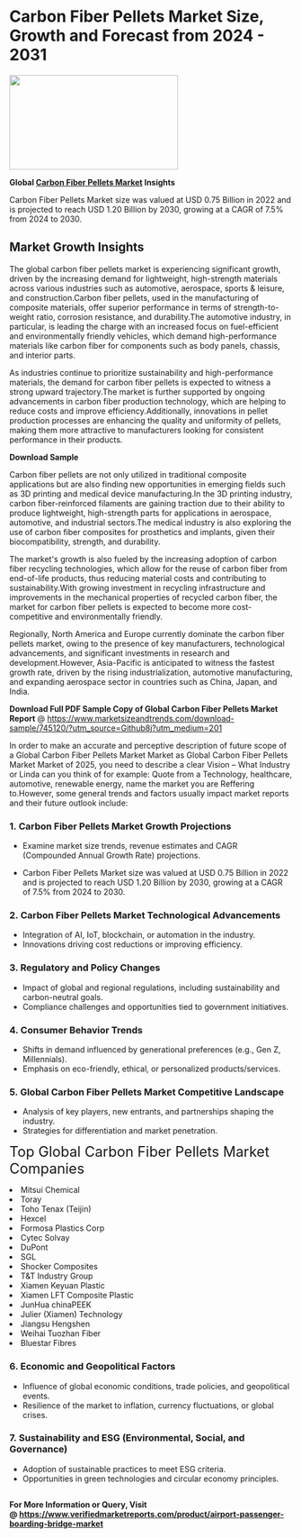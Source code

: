 <H1>Carbon Fiber Pellets Market Size, Growth and Forecast from 2024 - 2031</H1><img class="aligncenter size-medium wp-image-584254" src="https://thirdeyenews.in/wp-content/uploads/2024/09/Global-Market-Research-300x168.jpeg" alt="" width="300" height="168" /><p><strong>Global&nbsp;<a href="https://www.marketsizeandtrends.com/download-sample/745120/?utm_source=Github8j?utm_medium=201">Carbon Fiber Pellets Market</a> Insights</strong></p><p>Carbon Fiber Pellets Market size was valued at USD 0.75 Billion in 2022 and is projected to reach USD 1.20 Billion by 2030, growing at a CAGR of 7.5% from 2024 to 2030.</p><p><h2>Market Growth Insights</h2> <p>The global carbon fiber pellets market is experiencing significant growth, driven by the increasing demand for lightweight, high-strength materials across various industries such as automotive, aerospace, sports & leisure, and construction.Carbon fiber pellets, used in the manufacturing of composite materials, offer superior performance in terms of strength-to-weight ratio, corrosion resistance, and durability.The automotive industry, in particular, is leading the charge with an increased focus on fuel-efficient and environmentally friendly vehicles, which demand high-performance materials like carbon fiber for components such as body panels, chassis, and interior parts.</p> <p>As industries continue to prioritize sustainability and high-performance materials, the demand for carbon fiber pellets is expected to witness a strong upward trajectory.The market is further supported by ongoing advancements in carbon fiber production technology, which are helping to reduce costs and improve efficiency.Additionally, innovations in pellet production processes are enhancing the quality and uniformity of pellets, making them more attractive to manufacturers looking for consistent performance in their products.</p> <p><strong>Download Sample</strong></p> <p>Carbon fiber pellets are not only utilized in traditional composite applications but are also finding new opportunities in emerging fields such as 3D printing and medical device manufacturing.In the 3D printing industry, carbon fiber-reinforced filaments are gaining traction due to their ability to produce lightweight, high-strength parts for applications in aerospace, automotive, and industrial sectors.The medical industry is also exploring the use of carbon fiber composites for prosthetics and implants, given their biocompatibility, strength, and durability.</p> <p>The market's growth is also fueled by the increasing adoption of carbon fiber recycling technologies, which allow for the reuse of carbon fiber from end-of-life products, thus reducing material costs and contributing to sustainability.With growing investment in recycling infrastructure and improvements in the mechanical properties of recycled carbon fiber, the market for carbon fiber pellets is expected to become more cost-competitive and environmentally friendly.</p> <p>Regionally, North America and Europe currently dominate the carbon fiber pellets market, owing to the presence of key manufacturers, technological advancements, and significant investments in research and development.However, Asia-Pacific is anticipated to witness the fastest growth rate, driven by the rising industrialization, automotive manufacturing, and expanding aerospace sector in countries such as China, Japan, and India.</p> <p><span class=""><strong>Download Full PDF Sample Copy of Global Carbon Fiber Pellets Market Report</strong> @ <a href="https://www.marketsizeandtrends.com/download-sample/745120/?utm_source=Github8j?utm_medium=201" target="_blank">https://www.marketsizeandtrends.com/download-sample/745120/?utm_source=Github8j?utm_medium=201</a></span></p><p>In order to make an accurate and perceptive description of future scope of a Global&nbsp;Carbon Fiber Pellets Market Market as Global&nbsp;Carbon Fiber Pellets Market Market of 2025, you need to describe a clear Vision &ndash; What Industry or Linda can you think of for example: Quote from a Technology, healthcare, automotive, renewable energy, name the market you are Reffering to.However, some general trends and factors usually impact market reports and their future outlook include:</p><h3>1.&nbsp;<strong>Carbon Fiber Pellets Market Growth Projections</strong></h3><ul><li>Examine market size trends, revenue estimates and CAGR (Compounded Annual Growth Rate) projections.</li><li><p>Carbon Fiber Pellets Market size was valued at USD 0.75 Billion in 2022 and is projected to reach USD 1.20 Billion by 2030, growing at a CAGR of 7.5% from 2024 to 2030.</p></li></ul><h3>2.&nbsp;<strong>Carbon Fiber Pellets Market Technological Advancements</strong></h3><ul><li>Integration of AI, IoT, blockchain, or automation in the industry.</li><li>Innovations driving cost reductions or improving efficiency.</li></ul><h3>3.&nbsp;<strong>Regulatory and Policy Changes</strong></h3><ul><li>Impact of global and regional regulations, including sustainability and carbon-neutral goals.</li><li>Compliance challenges and opportunities tied to government initiatives.</li></ul><h3>4.&nbsp;<strong>Consumer Behavior Trends</strong></h3><ul><li>Shifts in demand influenced by generational preferences (e.g., Gen Z, Millennials).</li><li>Emphasis on eco-friendly, ethical, or personalized products/services.</li></ul><h3>5.&nbsp;<strong>Global Carbon Fiber Pellets Market Competitive Landscape</strong></h3><ul><li>Analysis of key players, new entrants, and partnerships shaping the industry.</li><li>Strategies for differentiation and market penetration.</li></ul><p data-pm-slice="1 1 []"><span style="color: inherit; font-family: inherit; font-size: 25px;">Top Global Carbon Fiber Pellets Market Companies</span></p><div class="" data-test-id=""><p><li>Mitsui Chemical</li><li> Toray</li><li> Toho Tenax (Teijin)</li><li> Hexcel</li><li> Formosa Plastics Corp</li><li> Cytec Solvay</li><li> DuPont</li><li> SGL</li><li> Shocker Composites</li><li> T&T Industry Group</li><li> Xiamen Keyuan Plastic</li><li> Xiamen LFT Composite Plastic</li><li> JunHua chinaPEEK</li><li> Julier (Xiamen) Technology</li><li> Jiangsu Hengshen</li><li> Weihai Tuozhan Fiber</li><li> Bluestar Fibres</li></p></div><h3>6.&nbsp;<strong>Economic and Geopolitical Factors</strong></h3><ul><li>Influence of global economic conditions, trade policies, and geopolitical events.</li><li>Resilience of the market to inflation, currency fluctuations, or global crises.</li></ul><h3>7.&nbsp;<strong>Sustainability and ESG (Environmental, Social, and Governance)</strong></h3><ul><li>Adoption of sustainable practices to meet ESG criteria.</li><li>Opportunities in green technologies and circular economy principles.</li></ul><h2><strong style="font-size: 14px;">For More Information or Query, Visit @&nbsp;</strong><a style="background-color: #ffffff; font-size: 14px;" href="https://www.marketsizeandtrends.com/report/carbon-fiber-pellets-market/" target="_blank">https://www.verifiedmarketreports.com/product/airport-passenger-boarding-bridge-market</a></h2>